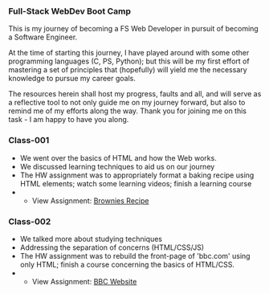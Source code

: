 ### Full-Stack WebDev Boot Camp
This is my journey of becoming a FS Web Developer in pursuit of becoming a Software Engineer.

At the time of starting this journey, I have played around with some other programming languages (C, PS, Python); but this will be my first effort of mastering a set of principles that (hopefully) will yield me the necessary knowledge to pursue my career goals.

The resources herein shall host my progress, faults and all, and will serve as a reflective tool to not only guide me on my journey forward, but also to remind me of my efforts along the way. Thank you for joining me on this task - I am happy to have you along.

### Class-001
* We went over the basics of HTML and how the Web works.
* We discussed learning techniques to aid us on our journey
* The HW assignment was to appropriately format a baking recipe using HTML elements; watch some learning videos; finish a learning course
* * View Assignment: <a href="https://need4swede.github.io/100Dev/Classes/Class-001/brownies.html" target="_blank">Brownies Recipe</a>

### Class-002
* We talked more about studying techniques
* Addressing the separation of concerns (HTML/CSS/JS)
* The HW assignment was to rebuild the front-page of 'bbc.com' using only HTML; finish a course concerning the basics of HTML/CSS.
* * View Assignment: <a href="https://need4swede.github.io/100Dev/Classes/Class-002/bbc.html" target="_blank">BBC Website</a>
